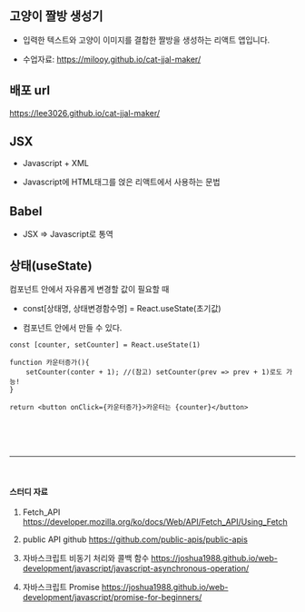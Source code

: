 ## 고양이 짤방 생성기

- 입력한 텍스트와 고양이 이미지를 결합한 짤방을 생성하는 리액트 앱입니다.

- 수업자료: <https://milooy.github.io/cat-jjal-maker/>

## 배포 url

https://lee3026.github.io/cat-jjal-maker/

## JSX

- Javascript + XML

- Javascript에 HTML태그를 얹은 리액트에서 사용하는 문법

## Babel

- JSX => Javascript로 통역

## 상태(useState)

컴포넌트 안에서 자유롭게 변경할 값이 필요할 때

- const[상태명, 상태변경함수명] = React.useState(초기값)

- 컴포넌트 안에서 만들 수 있다.

```
const [counter, setCounter] = React.useState(1)

function 카운터증가(){
    setCounter(conter + 1); //(참고) setCounter(prev => prev + 1)로도 가능!
}

return <button onClick={카운터증가}>카운터는 {counter}</button>
```

<br>
<br>
<br>

---

<br>

#### 스터디 자료

1. Fetch_API <https://developer.mozilla.org/ko/docs/Web/API/Fetch_API/Using_Fetch>

2. public API github <https://github.com/public-apis/public-apis>

3. 자바스크립트 비동기 처리와 콜백 함수 <https://joshua1988.github.io/web-development/javascript/javascript-asynchronous-operation/>

4. 자바스크립트 Promise <https://joshua1988.github.io/web-development/javascript/promise-for-beginners/>

